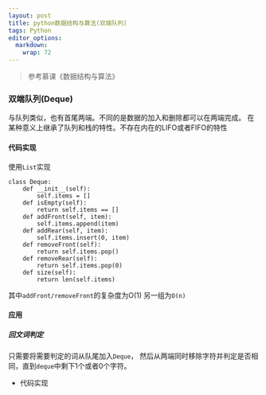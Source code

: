 ```yaml
---
layout: post
title: python数据结构与算法(双端队列)
tags: Python
editor_options: 
  markdown: 
    wrap: 72
---
```

> 参考慕课《数据结构与算法》

### 双端队列(Deque)
与队列类似，也有首尾两端。不同的是数据的加入和删除都可以在两端完成。
在某种意义上继承了队列和栈的特性。不存在内在的LIFO或者FIFO的特性
#### 代码实现
使用`List`实现
```{python}
class Deque:
    def __init__(self):
        self.items = []
    def isEmpty(self):
        return self.items == []
    def addFront(self, item):
        self.items.append(item)
    def addRear(self, item):
        self.items.insert(0, item)
    def removeFront(self):
        return self.items.pop()
    def removeRear(self):
        return self.items.pop(0)
    def size(self):
        return len(self.items)
```
其中`addFront/removeFront`的复杂度为O(1)
另一组为`O(n)`
#### 应用
##### 回文词判定
只需要将需要判定的词从队尾加入`Deque`， 然后从两端同时移除字符并判定是否相同，直到`deque`中剩下1个或者0个字符。
* 代码实现
```{python}

```